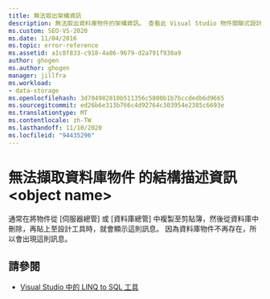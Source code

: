 ```yaml
---
title: 無法取出架構資訊
description: 無法取出資料庫物件的架構資訊。 查看此 Visual Studio 物件關聯式設計工具 (O/R 設計工具) 訊息的相關資訊。
ms.custom: SEO-VS-2020
ms.date: 11/04/2016
ms.topic: error-reference
ms.assetid: a1c8f833-c918-4a86-9679-d2a791f938a9
author: ghogen
ms.author: ghogen
manager: jillfra
ms.workload:
- data-storage
ms.openlocfilehash: 3d704982810b511356c5800b1b7bccdedb6d9665
ms.sourcegitcommit: ed26b6e313b766c4d92764c303954e2385c6693e
ms.translationtype: MT
ms.contentlocale: zh-TW
ms.lasthandoff: 11/10/2020
ms.locfileid: "94435296"
---
```

# <a name="could-not-retrieve-schema-information-for-database-object-object-name"></a>無法擷取資料庫物件  的結構描述資訊\<object name>

通常在將物件從 [伺服器總管] 或 [資料庫總管] 中複製至剪貼簿，然後從資料庫中刪除，再貼上至設計工具時，就會顯示這則訊息。 因為資料庫物件不再存在，所以會出現這則訊息。

## <a name="see-also"></a>請參閱

- [Visual Studio 中的 LINQ to SQL 工具](../data-tools/linq-to-sql-tools-in-visual-studio2.md)
